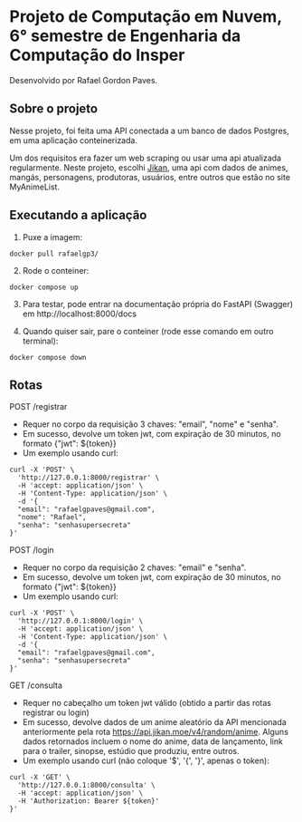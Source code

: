 # Projeto de Computação em Nuvem, 6° semestre de Engenharia da Computação do Insper

Desenvolvido por Rafael Gordon Paves.

## Sobre o projeto

Nesse projeto, foi feita uma API conectada a um banco de dados Postgres, em uma aplicação conteinerizada.

Um dos requisitos era fazer um web scraping ou usar uma api atualizada regularmente. Neste projeto, escolhi [Jikan](https://jikan.moe/), uma api com dados de animes, mangás, personagens, produtoras, usuários, entre outros que estão no site MyAnimeList.

## Executando a aplicação

1. Puxe a imagem:
```
docker pull rafaelgp3/
``` 

2. Rode o conteiner:
```
docker compose up
```

3. Para testar, pode entrar na documentação própria do FastAPI (Swagger) em http://localhost:8000/docs 

4. Quando quiser sair, pare o conteiner (rode esse comando em outro terminal):
```
docker compose down
```


## Rotas

POST /registrar
- Requer no corpo da requisição 3 chaves: "email", "nome" e "senha".
- Em sucesso, devolve um token jwt, com expiração de 30 minutos, no formato {"jwt": ${token}}
- Um exemplo usando curl:

```terminal
curl -X 'POST' \
  'http://127.0.0.1:8000/registrar' \
  -H 'accept: application/json' \
  -H 'Content-Type: application/json' \
  -d '{
  "email": "rafaelgpaves@gmail.com",
  "nome": "Rafael",
  "senha": "senhasupersecreta"
}'
```

POST /login
- Requer no corpo da requisição 2 chaves: "email" e "senha".
- Em sucesso, devolve um token jwt, com expiração de 30 minutos, no formato {"jwt": ${token}}
- Um exemplo usando curl:

```terminal
curl -X 'POST' \
  'http://127.0.0.1:8000/login' \
  -H 'accept: application/json' \
  -H 'Content-Type: application/json' \
  -d '{
  "email": "rafaelgpaves@gmail.com",
  "senha": "senhasupersecreta"
}'
```

GET /consulta
- Requer no cabeçalho um token jwt válido (obtido a partir das rotas registrar ou login)
- Em sucesso, devolve dados de um anime aleatório da API mencionada anteriormente pela rota https://api.jikan.moe/v4/random/anime. Alguns dados retornados incluem o nome do anime, data de lançamento, link para o trailer, sinopse, estúdio que produziu, entre outros.
- Um exemplo usando curl (não coloque '$', '{', '}', apenas o token):

```
curl -X 'GET' \
  'http://127.0.0.1:8000/consulta' \
  -H 'accept: application/json' \
  -H 'Authorization: Bearer ${token}'
}'
```
